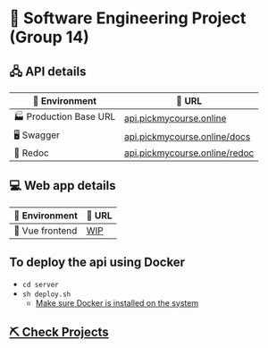 # 🚧 **Software Engineering Project (Group 14)**

## 🖧 **API details**

| 🌱 Environment         | 🔗 URL                                                               |
|------------------------|----------------------------------------------------------------------|
| 🏭 Production Base URL |[api.pickmycourse.online](https://api.pickmycourse.online)            |
| 🖥️ Swagger             |[api.pickmycourse.online/docs](https://api.pickmycourse.online/docs)  |
| 🤖 Redoc               |[api.pickmycourse.online/redoc](https://api.pickmycourse.online/redoc)|

## 💻 **Web app details**

| 🌱 Environment  | 🔗 URL                                |
|-----------------|---------------------------------------|
| 📱 Vue frontend |[WIP](https://pickmycourse.vercel.app) |

## **To deploy the api using Docker**
- `cd server`
- `sh deploy.sh`
  - [Make sure Docker is installed on the system](https://docs.docker.com/engine/install)

## **[⛏️ Check Projects](https://github.com/orgs/se-sept-14-draft-work/projects/1)**
